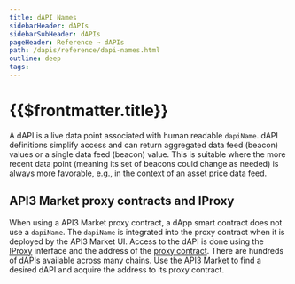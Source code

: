 ```yaml
---
title: dAPI Names
sidebarHeader: dAPIs
sidebarSubHeader: dAPIs
pageHeader: Reference → dAPIs
path: /dapis/reference/dapi-names.html
outline: deep
tags:
---
```


<PageHeader/>

# {{$frontmatter.title}}

A dAPI is a live data point associated with human readable `dapiName`. dAPI
definitions simplify access and can return aggregated data feed (beacon) values
or a single data feed (beacon) value. This is suitable where the more recent
data point (meaning its set of beacons could change as needed) is always more
favorable, e.g., in the context of an asset price data feed.

## API3 Market proxy contracts and IProxy

When using a API3 Market proxy contract, a dApp smart contract does not use a
`dapiName`. The `dapiName` is integrated into the proxy contract when it is
deployed by the API3 Market UI. Access to the dAPI is done using the
[IProxy](/dapis/reference/understand/proxy-contracts.md#iproxy-interface-contracts)
interface and the address of the
[proxy contract](/dapis/reference/understand/proxy-contracts.md). There are
hundreds of dAPIs available across many chains. Use the API3 Market to find a
desired dAPI and acquire the address to its proxy contract.

<!--
## With DapiServer functions

::: info Best practice

Consider using dAPIs with
[API3 Market](https:///market.api3.org) proxy contracts. The
API3 Market UI provides a simple experience to set up proxy contract allowing
fast access to any dAPI on many networks.

:::

To use functions directly on the `DapiServer.sol` contract that accept the
`_dapiName` parameter, pass the `_dapiName` as an encoded bytes32 value. This is
done to save gas when a smart contracts calls a "readByName" function on
`DapiServer.sol`.

- [readDataFeedWithDapiName(\_dapiName)](/dapis/reference/functions/read-data-feed-with-dapi-name.md) -
  returns a value and timestamp
- [readDataFeedValueWithDapiName(\_dapiName)](/dapis/reference/functions/read-data-feed-value-with-dapi-name.md) -
  returns a value

The example below generates the encoded bytes32 value of AVAX/USD. Try encoding
AVAX/USD in the [ethers playground](https://playground.ethers.org/).

```solidity
// Encode the dapiName (such as AVAX/USD) to bytes32
ethers.utils.formatBytes32String("AVAX/USD");
// Yields: 0x415641582f555344000000000000000000000000000000000000000000000000
```

Then pass the encoded value to either `readDataFeedWithDapiName()` or
`readDataFeedValueWithDapiName()`.

```solidity
// Calling readDataFeedWithDapiName() using the DapiServer contract
(value, timestamp) =
  IDapiServer(_dapiServerContractAddress).readDataFeedWithDapiName("0x415641582f555344000000000000000000000000000000000000000000000000");
```

### Optionally, use Beacon and Beacon set IDs

It is possible to use a Beacon or Beacon set ID by calling
[readDataFeedId()](/dapis/reference/functions/read-data-feed-with-id.md) and
[readDataFeedValueById()](/dapis/reference/functions/read-data-feed-value-with-id.md).
Doing so is considered an advanced user flow. In practice reading with a name
and reading with an ID are very different things. When you read with a name, you
benefit from what the name maps to and how its value is aggregated from sourced
Beacons. API3 manages dAPI name mappings to provide the best possible responses.
When you read with an ID, you will always read a value directly from a Beacon or
Beacon set. Learn more about
[dAPI Composition](/dapis/introduction/what-are-dapis.md).
 -->
